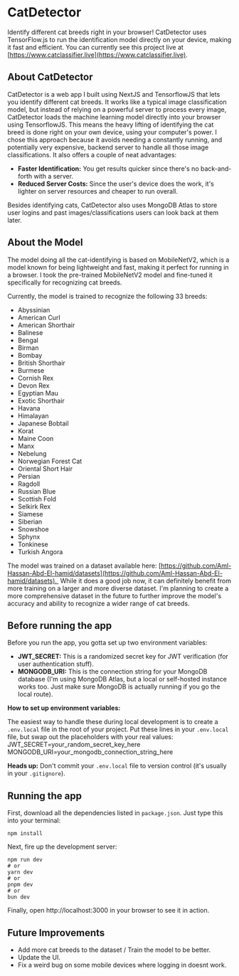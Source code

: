 # CatDetector

Identify different cat breeds right in your browser! CatDetector uses TensorFlow.js to run the identification model directly on your device, making it fast and efficient.
You can currently see this project live at [https://www.catclassifier.live](https://www.catclassifier.live).

## About CatDetector

CatDetector is a web app I built using NextJS and TensorflowJS that lets you identify different cat breeds. It works like a typical image classification model, but instead of relying on a powerful server to process every image, CatDetector loads the machine learning model directly into your browser using TensorflowJS.  This means the heavy lifting of identifying the cat breed is done right on your own device, using your computer's power. I chose this approach because it avoids needing a constantly running, and potentially very expensive, backend server to handle all those image classifications. It also offers a couple of neat advantages:

*   **Faster Identification:** You get results quicker since there's no back-and-forth with a server.
*   **Reduced Server Costs:** Since the user's device does the work, it's lighter on server resources and cheaper to run overall.

Besides identifying cats, CatDetector also uses MongoDB Atlas to store user logins and past images/classifications users can look back at them later.

## About the Model

The model doing all the cat-identifying is based on MobileNetV2, which is a model known for being lightweight and fast, making it perfect for running in a browser. I took the pre-trained MobileNetV2 model and fine-tuned it specifically for recognizing cat breeds.

Currently, the model is trained to recognize the following 33 breeds:

*   Abyssinian
*   American Curl
*   American Shorthair
*   Balinese
*   Bengal
*   Birman
*   Bombay
*   British Shorthair
*   Burmese
*   Cornish Rex
*   Devon Rex
*   Egyptian Mau
*   Exotic Shorthair
*   Havana
*   Himalayan
*   Japanese Bobtail
*   Korat
*   Maine Coon
*   Manx
*   Nebelung
*   Norwegian Forest Cat
*   Oriental Short Hair
*   Persian
*   Ragdoll
*   Russian Blue
*   Scottish Fold
*   Selkirk Rex
*   Siamese
*   Siberian
*   Snowshoe
*   Sphynx
*   Tonkinese
*   Turkish Angora

The model was trained on a dataset available here: [https://github.com/Aml-Hassan-Abd-El-hamid/datasets](https://github.com/Aml-Hassan-Abd-El-hamid/datasets).  While it does a good job now, it can definitely benefit from more training on a larger and more diverse dataset. I'm planning to create a more comprehensive dataset in the future to further improve the model's accuracy and ability to recognize a wider range of cat breeds.


## Before running the app

Before you run the app, you gotta set up two environment variables:

*   **JWT_SECRET:** This is a randomized secret key for JWT verification (for user authentication stuff).
*   **MONGODB_URI:** This is the connection string for your MongoDB database (I'm using MongoDB Atlas, but a local or self-hosted instance works too. Just make sure MongoDB is actually running if you go the local route).

**How to set up environment variables:**

The easiest way to handle these during local development is to create a `.env.local` file in the root of your project. Put these lines in your `.env.local` file, but swap out the placeholders with your real values:
JWT_SECRET=your_random_secret_key_here
MONGODB_URI=your_mongodb_connection_string_here

**Heads up:** Don't commit your `.env.local` file to version control (it's usually in your `.gitignore`).

## Running the app

First, download all the dependencies listed in `package.json`. Just type this into your terminal:

```
npm install
```

Next, fire up the development server:

```
npm run dev
# or
yarn dev
# or
pnpm dev
# or
bun dev
```
Finally, open http://localhost:3000 in your browser to see it in action.

## Future Improvements
* Add more cat breeds to the dataset / Train the model to be better.
* Update the UI.
* Fix a weird bug on some mobile devices where logging in doesnt work.
